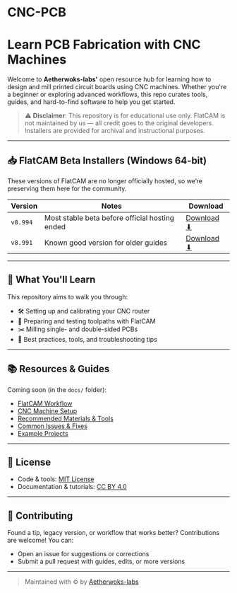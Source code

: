 # CNC-PCB

# Learn PCB Fabrication with CNC Machines

Welcome to **Aetherwoks-labs'** open resource hub for learning how to design and mill printed circuit boards using CNC machines. Whether you're a beginner or exploring advanced workflows, this repo curates tools, guides, and hard-to-find software to help you get started.

> ⚠️ **Disclaimer**: This repository is for educational use only. FlatCAM is not maintained by us — all credit goes to the original developers. Installers are provided for archival and instructional purposes.

---

## 📥 FlatCAM Beta Installers (Windows 64-bit)

These versions of FlatCAM are no longer officially hosted, so we’re preserving them here for the community.

| Version | Notes                        | Download |
|---------|------------------------------|----------|
| `v8.994` | Most stable beta before official hosting ended | [Download ⬇](https://www.dropbox.com/scl/fi/v7e09y8nw5digj92c56lb/FlatCAM_beta_8.994_x64_installer.exe?rlkey=rqbltl98290m4cn55lcbl96b8&st=g4abhyus&dl=0) |
| `v8.991` | Known good version for older guides | [Download ⬇](https://www.dropbox.com/scl/fi/ttfbs81fac5z2lpc1ctqo/request_FlatCAM_beta_8.991_x64_installer.exe?rlkey=xxch30u2dfh773o0vb114ez7w&st=z7q4du9q&dl=0) |

---

## 🧰 What You'll Learn

This repository aims to walk you through:

- 🛠️ Setting up and calibrating your CNC router
- 🧪 Preparing and testing toolpaths with FlatCAM
- ✂️ Milling single- and double-sided PCBs
- 🧹 Best practices, tools, and troubleshooting tips

---

## 📚 Resources & Guides

Coming soon (in the `docs/` folder):

-  [FlatCAM Workflow](docs/flatcam-docs/)
-  [CNC Machine Setup](docs/cnc-setup.md)
-  [Recommended Materials & Tools](docs/materials-list.md)
-  [Common Issues & Fixes](docs/troubleshooting.md)
-  [Example Projects](examples/)

---
## 📜 License

- Code & tools: [MIT License](./LICENSE)
- Documentation & tutorials: [CC BY 4.0](./docs/LICENSE-docs.md)
---

## 🤝 Contributing

Found a tip, legacy version, or workflow that works better? Contributions are welcome! You can:

- Open an issue for suggestions or corrections
- Submit a pull request with guides, edits, or more versions

---

> Maintained with ⚙️ by [Aetherwoks-labs](https://github.com/Aetherwoks-labs)
